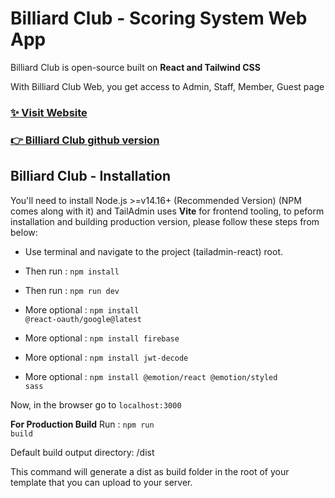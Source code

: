 # Billiard Club - Scoring System Web App

Billiard Club is open-source built on **React and Tailwind CSS**


With Billiard Club Web, you get access to Admin, Staff, Member, Guest page

### [✨ Visit Website](Link)


### [👉 Billiard Club github version](https://github.com/PhuocHuynh63/fe_web_ball_pooling.git)


## Billiard Club - Installation

You'll need to install Node.js >=v14.16+ (Recommended Version) (NPM comes along with it) and TailAdmin uses **Vite** for frontend tooling, to peform installation and building production version, please follow these steps from below:

- Use terminal and navigate to the project (tailadmin-react) root.

- Then run : <code>npm install</code>

- Then run : <code>npm run dev</code>

- More optional : <code>npm install @react-oauth/google@latest</code>

- More optional : <code>npm install firebase</code>

- More optional : <code>npm install jwt-decode</code>

- More optional : <code>npm install @emotion/react @emotion/styled sass</code>

Now, in the browser go to <code>localhost:3000</code>

**For Production Build**
Run : <code>npm run build</code>

Default build output directory: /dist

This command will generate a dist as build folder in the root of your template that you can upload to your server.